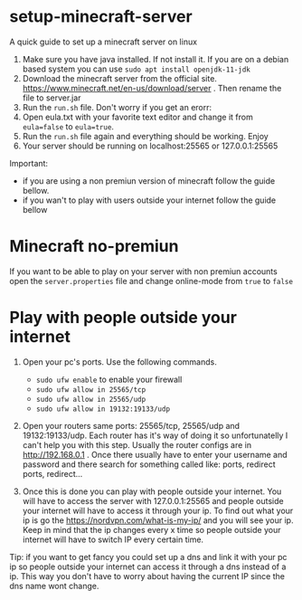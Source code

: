 # setup-minecraft-server
A quick guide to set up a minecraft server on linux

1. Make sure you have java installed. If not install it. If you are on a debian based system you can use `sudo apt install openjdk-11-jdk`
2. Download the minecraft server from the official site. https://www.minecraft.net/en-us/download/server . Then rename the file to server.jar
3. Run the `run.sh` file. Don't worry if you get an erorr:
4. Open eula.txt with your favorite text editor and change it from `eula=false` to `eula=true`.
5. Run the `run.sh` file again and everything should be working. Enjoy
6. Your server should be running on localhost:25565 or 127.0.0.1:25565
 
Important: 
  - if you are using a non premiun version of minecraft follow the guide bellow.
  - if you wan't to play with users outside your internet follow the guide bellow


# Minecraft no-premiun
If you want to be able to play on your server with non premiun accounts open the `server.properties` file and change online-mode from `true` to `false`

# Play with people outside your internet
1. Open your pc's ports. Use the following commands.
   - `sudo ufw enable` to enable your firewall
   - `sudo ufw allow in 25565/tcp`
   - `sudo ufw allow in 25565/udp`
   - `sudo ufw allow in 19132:19133/udp`
2. Open your routers same ports: 25565/tcp, 25565/udp and 19132:19133/udp. Each router has it's way of doing it so unfortunatelly I can't help you with this step. Usually the router configs are in http://192.168.0.1 . Once there usually have to enter your username and password and there search for something called like: ports, redirect ports, redirect...

3. Once this is done you can play with people outside your internet. You will have to access the server with 127.0.0.1:25565 and people outside your internet will have to access it through your ip. To find out what your ip is go the https://nordvpn.com/what-is-my-ip/ and you will see your ip. Keep in mind that the ip changes every x time so people outside your internet will have to switch IP every certain time.

Tip: if you want to get fancy you could set up a dns and link it with your pc ip so people outside your internet can access it through a dns instead of a ip. This way you don't have to worry about having the current IP since the dns name wont change.

